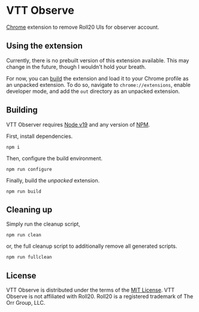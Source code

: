 # VTT Observe

[Chrome](https://www.google.com/chrome/) extension to remove Roll20 UIs for observer account.

## Using the extension

Currently, there is no prebuilt version of this extension available.
This may change in the future, though I wouldn't hold your breath.

For now, you can [build](#building) the extension and load it to your Chrome profile as an unpacked
extension.
To do so, navigate to `chrome://extensions`, enable developer mode, and add the `out` directory as
an unpacked extension.

## Building

VTT Observer requires [Node v19](https://nodejs.org/) and any version of
[NPM](https://www.npmjs.com/).

First, install dependencies.

``` shell
npm i
```

Then, configure the build environment.

``` shell
npm run configure
```

Finally, build the _unpacked_ extension.

``` shell
npm run build
```

## Cleaning up

Simply run the cleanup script,

``` shell
npm run clean
```

or, the full cleanup script to additionally remove all generated scripts.

``` shell
npm run fullclean
```

## License

VTT Observe is distributed under the terms of the [MIT License](LICENSE).
VTT Observe is not affiliated with Roll20.
Roll20 is a registered trademark of The Orr Group, LLC.

